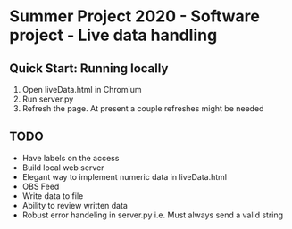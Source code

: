 # Summer Project 2020 - Software project - Live data handling

## Quick Start: Running locally
1. Open liveData.html in Chromium 
2. Run server.py 
3. Refresh the page. At present a couple refreshes might be needed


## TODO
* Have labels on the access
* Build local web server
* Elegant way to implement numeric data in liveData.html
* OBS Feed
* Write data to file
* Ability to review written data
* Robust error handeling in server.py i.e. Must always send a valid string

